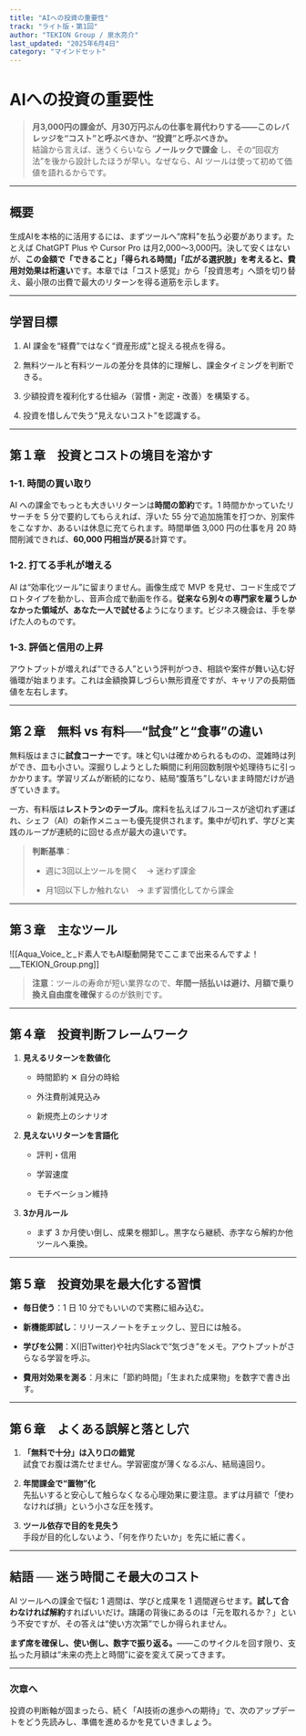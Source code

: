 ```yaml
---
title: "AIへの投資の重要性"
track: "ライト版・第1回"
author: "TEKION Group / 泉水亮介"
last_updated: "2025年6月4日"
category: "マインドセット"
---
```

# AIへの投資の重要性

> **月3,000円の課金が、月30万円ぶんの仕事を肩代わりする――このレバレッジを“コスト”と呼ぶべきか、“投資”と呼ぶべきか。**  
> 結論から言えば、迷うくらいなら **ノールックで課金** し、その“回収方法”を後から設計したほうが早い。なぜなら、AI ツールは使って初めて価値を語れるからです。

---

## 概要

生成AIを本格的に活用するには、まずツールへ“席料”を払う必要があります。たとえば ChatGPT Plus や Cursor Pro は月2,000〜3,000円。決して安くはないが、**この金額で「できること」「得られる時間」「広がる選択肢」を考えると、費用対効果は桁違い**です。本章では「コスト感覚」から「投資思考」へ頭を切り替え、最小限の出費で最大のリターンを得る道筋を示します。

---

## 学習目標

1. AI 課金を“経費”ではなく“資産形成”と捉える視点を得る。
    
2. 無料ツールと有料ツールの差分を具体的に理解し、課金タイミングを判断できる。
    
3. 少額投資を複利化する仕組み（習慣・測定・改善）を構築する。
    
4. 投資を惜しんで失う“見えないコスト”を認識する。
    

---

## 第１章　投資とコストの境目を溶かす

### 1-1. 時間の買い取り

AI への課金でもっとも大きいリターンは**時間の節約**です。1 時間かかっていたリサーチを 5 分で要約してもらえれば、浮いた 55 分で追加施策を打つか、別案件をこなすか、あるいは休息に充てられます。時間単価 3,000 円の仕事を月 20 時間削減できれば、**60,000 円相当が戻る**計算です。

### 1-2. 打てる手札が増える

AI は“効率化ツール”に留まりません。画像生成で MVP を見せ、コード生成でプロトタイプを動かし、音声合成で動画を作る。**従来なら別々の専門家を雇うしかなかった領域が、あなた一人で試せる**ようになります。ビジネス機会は、手を挙げた人のものです。

### 1-3. 評価と信用の上昇

アウトプットが増えれば“できる人”という評判がつき、相談や案件が舞い込む好循環が始まります。これは金額換算しづらい無形資産ですが、キャリアの長期価値を左右します。

---

## 第２章　無料 vs 有料──“試食”と“食事”の違い

無料版はまさに**試食コーナー**です。味と匂いは確かめられるものの、混雑時は列ができ、皿も小さい。深掘りしようとした瞬間に利用回数制限や処理待ちに引っかかります。学習リズムが断続的になり、結局“腹落ち”しないまま時間だけが過ぎていきます。

一方、有料版は**レストランのテーブル**。席料を払えばフルコースが途切れず運ばれ、シェフ（AI）の新作メニューも優先提供されます。集中が切れず、学びと実践のループが連続的に回せる点が最大の違いです。

> **判断基準**：
> 
> - 週に3回以上ツールを開く　→ 迷わず課金
>     
> - 月1回以下しか触れない　→ まず習慣化してから課金
>     

---

## 第３章　主なツール

![[Aqua_Voice_と_ド素人でもAI駆動開発でここまで出来るんですよ！___TEKION_Group.png]]
    

> **注意**：ツールの寿命が短い業界なので、**年間一括払いは避け、月額で乗り換え自由度を確保**するのが鉄則です。

---

## 第４章　投資判断フレームワーク

1. **見えるリターンを数値化**
    
    - 時間節約 ✕ 自分の時給
        
    - 外注費削減見込み
        
    - 新規売上のシナリオ
        
2. **見えないリターンを言語化**
    
    - 評判・信用
        
    - 学習速度
        
    - モチベーション維持
        
3. **3か月ルール**
    
    - まず 3 か月使い倒し、成果を棚卸し。黒字なら継続、赤字なら解約か他ツールへ乗換。
        

---

## 第５章　投資効果を最大化する習慣

- **毎日使う**：1 日 10 分でもいいので実務に組み込む。
    
- **新機能即試し**：リリースノートをチェックし、翌日には触る。
    
- **学びを公開**：X(旧Twitter)や社内Slackで“気づき”をメモ。アウトプットがさらなる学習を呼ぶ。
    
- **費用対効果を測る**：月末に「節約時間」「生まれた成果物」を数字で書き出す。
    

---

## 第６章　よくある誤解と落とし穴

1. **「無料で十分」は入り口の錯覚**  
    試食でお腹は満たせません。学習密度が薄くなるぶん、結局遠回り。
    
2. **年間課金で“置物”化**  
    先払いすると安心して触らなくなる心理効果に要注意。まずは月額で「使わなければ損」という小さな圧を残す。
    
3. **ツール依存で目的を見失う**  
    手段が目的化しないよう、「何を作りたいか」を先に紙に書く。
    

---

## 結語 ── 迷う時間こそ最大のコスト

AI ツールへの課金で悩む 1 週間は、学びと成果を 1 週間遅らせます。**試して合わなければ解約**すればいいだけ。躊躇の背後にあるのは「元を取れるか？」という不安ですが、その答えは“使い方次第”でしか得られません。

**まず席を確保し、使い倒し、数字で振り返る。**――このサイクルを回す限り、支払った月額は“未来の売上と時間”に姿を変えて戻ってきます。

---

### 次章へ

投資の判断軸が固まったら、続く「AI技術の進歩への期待」で、次のアップデートをどう先読みし、準備を進めるかを見ていきましょう。